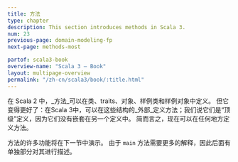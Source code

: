 ```yaml
---
title: 方法 
type: chapter
description: This section introduces methods in Scala 3.
num: 23
previous-page: domain-modeling-fp
next-page: methods-most

partof: scala3-book
overview-name: "Scala 3 — Book"
layout: multipage-overview
permalink: "/zh-cn/scala3/book/:title.html"
---
```



在 Scala 2 中，_方法_可以在类、traits、对象、样例类和样例对象中定义。
但它变得更好了：在Scala 3中，可以在这些结构的_外部_定义方法；我们说它们是“顶级”定义，因为它们没有嵌套在另一个定义中。
简而言之，现在可以在任何地方定义方法。

方法的许多功能将在下一节中演示。
由于 `main` 方法需要更多的解释，因此后面有单独部分对其进行描述。
